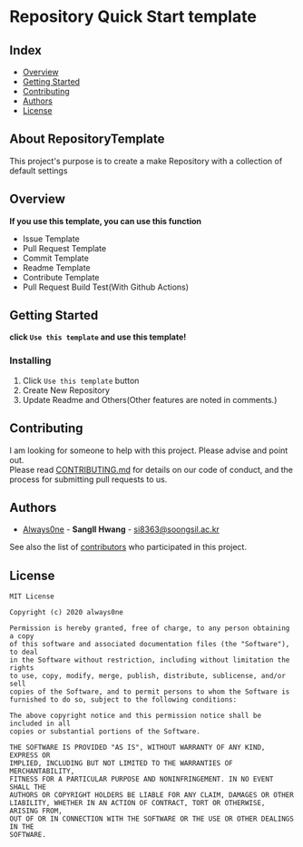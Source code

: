 # Repository Quick Start template

## Index

- [Overview](#overview)
- [Getting Started](#getting-started)
- [Contributing](#contributing)
- [Authors](#authors)
- [License](#license)
<!--  Other options to write Readme
- [Deployment](#deployment)
- [Used or Referenced Projects](Used-or-Referenced-Projects)
  -->

## About RepositoryTemplate

<!--Wirte one paragraph of project description -->

This project's purpose is to create a make Repository with a collection of default settings

## Overview

<!-- Write Overview about this project -->

**If you use this template, you can use this function**

- Issue Template
- Pull Request Template
- Commit Template
- Readme Template
- Contribute Template
- Pull Request Build Test(With Github Actions)

## Getting Started

**click `Use this template` and use this template!**

<!--
### Depencies
 Write about need to install the software and how to install them
-->

### Installing

<!-- A step by step series of examples that tell you how to get a development
env running

Say what the step will be

    Give the example

And repeat

    until finished
-->

1. Click `Use this template` button
2. Create New Repository
3. Update Readme and Others(Other features are noted in comments.)
<!--

## Deployment

Add additional notes about how to deploy this on a live system
-->

## Contributing

<!-- Write the way to contribute -->

I am looking for someone to help with this project. Please advise and point out.  
Please read [CONTRIBUTING.md](CONTRIBUTING.md) for details on our code
of conduct, and the process for submitting pull requests to us.

## Authors

- [Always0ne](https://github.com/Always0ne) - **SangIl Hwang** - <si8363@soongsil.ac.kr>

See also the list of [contributors](https://github.com/always0ne/readmeTemplate/contributors)
who participated in this project.

<!--
## Used or Referenced Projects
 - [referenced Project](project link) - **LICENSE** - little-bit introduce
-->

## License

```
MIT License

Copyright (c) 2020 always0ne

Permission is hereby granted, free of charge, to any person obtaining a copy
of this software and associated documentation files (the "Software"), to deal
in the Software without restriction, including without limitation the rights
to use, copy, modify, merge, publish, distribute, sublicense, and/or sell
copies of the Software, and to permit persons to whom the Software is
furnished to do so, subject to the following conditions:

The above copyright notice and this permission notice shall be included in all
copies or substantial portions of the Software.

THE SOFTWARE IS PROVIDED "AS IS", WITHOUT WARRANTY OF ANY KIND, EXPRESS OR
IMPLIED, INCLUDING BUT NOT LIMITED TO THE WARRANTIES OF MERCHANTABILITY,
FITNESS FOR A PARTICULAR PURPOSE AND NONINFRINGEMENT. IN NO EVENT SHALL THE
AUTHORS OR COPYRIGHT HOLDERS BE LIABLE FOR ANY CLAIM, DAMAGES OR OTHER
LIABILITY, WHETHER IN AN ACTION OF CONTRACT, TORT OR OTHERWISE, ARISING FROM,
OUT OF OR IN CONNECTION WITH THE SOFTWARE OR THE USE OR OTHER DEALINGS IN THE
SOFTWARE.
```
